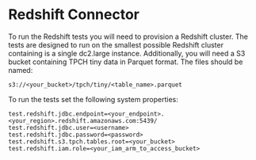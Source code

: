 # Redshift Connector

To run the Redshift tests you will need to provision a Redshift cluster.  The
tests are designed to run on the smallest possible Redshift cluster containing
is a single dc2.large instance. Additionally, you will need a S3 bucket 
containing TPCH tiny data in Parquet format.  The files should be named:

```
s3://<your_bucket>/tpch/tiny/<table_name>.parquet
```

To run the tests set the following system properties:

```
test.redshift.jdbc.endpoint=<your_endpoint>.<your_region>.redshift.amazonaws.com:5439/
test.redshift.jdbc.user=<username>
test.redshift.jdbc.password=<password>
test.redshift.s3.tpch.tables.root=<your_bucket>
test.redshift.iam.role=<your_iam_arm_to_access_bucket>
```

